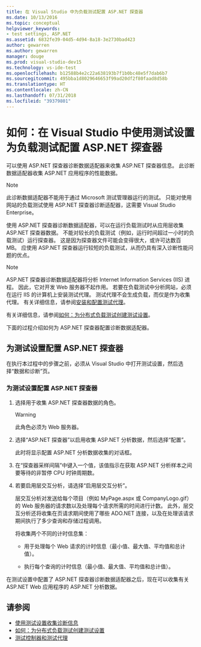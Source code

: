 ```yaml
---
title: 在 Visual Studio 中为负载测试配置 ASP.NET 探查器
ms.date: 10/13/2016
ms.topic: conceptual
helpviewer_keywords:
- test settings, ASP.NET
ms.assetid: 6832fe39-04d5-4d94-8a18-3e2730bad423
author: gewarren
ms.author: gewarren
manager: douge
ms.prod: visual-studio-dev15
ms.technology: vs-ide-test
ms.openlocfilehash: b12588b4e2c22a638193b7f1b0bc48e5f7dab6b7
ms.sourcegitcommit: 495bba1d8029646653f99ad20df2f80faad8d58b
ms.translationtype: HT
ms.contentlocale: zh-CN
ms.lasthandoff: 07/31/2018
ms.locfileid: "39379801"
---
```

# <a name="how-to-configure-aspnet-profiler-for-load-tests-using-test-settings-in-visual-studio"></a>如何：在 Visual Studio 中使用测试设置为负载测试配置 ASP.NET 探查器

可以使用 ASP.NET 探查器诊断数据适配器来收集 ASP.NET 探查器信息。 此诊断数据适配器收集 ASP.NET 应用程序的性能数据。

> [!NOTE]
> 此诊断数据适配器不能用于通过 Microsoft 测试管理器运行的测试。 只能对使用网站的负载测试使用 ASP.NET 探查器诊断适配器，这需要 Visual Studio Enterprise。

使用 ASP.NET 探查器诊断数据适配器，可以在运行负载测试时从应用层收集 ASP.NET 探查器数据。 不能对较长的负载测试（例如，运行时间超过一小时的负载测试）运行探查器。 这是因为探查器文件可能会变得很大，或许可达数百 MB。 应使用 ASP.NET 探查器运行较短的负载测试，从而仍具有深入诊断性能问题的优点。

> [!NOTE]
> ASP.NET 探查器诊断数据适配器将分析 Internet Information Services (IIS) 进程。 因此，它对开发 Web 服务器不起作用。 若要在负载测试中分析网站，必须在运行 IIS 的计算机上安装测试代理。 测试代理不会生成负载，而仅是作为收集代理。 有关详细信息，请参阅[安装和配置测试代理](../test/lab-management/install-configure-test-agents.md)。

有关详细信息，请参阅[如何：为分布式负载测试创建测试设置](../test/how-to-create-a-test-setting-for-a-distributed-load-test.md)。

下面的过程介绍如何为 ASP.NET 探查器配置诊断数据适配器。

## <a name="to-configure-the-aspnet-profiler-for-your-test-settings"></a>为测试设置配置 ASP.NET 探查器

在执行本过程中的步骤之前，必须从 Visual Studio 中打开测试设置，然后选择“数据和诊断”页。

### <a name="to-configure-the-aspnet-profiler-for-your-test-settings"></a>为测试设置配置 ASP.NET 探查器

1.  选择用于收集 ASP.NET 探查器数据的角色。

    > [!WARNING]
    > 此角色必须为 Web 服务器。

2.  选择“ASP.NET 探查器”以启用收集 ASP.NET 分析数据，然后选择“配置”。

     此时将显示配置 ASP.NET 分析数据收集的对话框。

3.  在“探查器采样间隔”中键入一个值，该值指示在获取 ASP.NET 分析样本之间要等待的非暂停 CPU 时钟周期数。

4.  若要启用层交互分析，请选择“启用层交互分析”。

     层交互分析对发送给每个项目（例如 MyPage.aspx 或 CompanyLogo.gif）的 Web 服务器的请求数以及处理每个请求所需的时间进行计数。 此外，层交互分析还将收集在页请求期间使用了哪些 ADO.NET 连接，以及在处理该请求期间执行了多少查询和存储过程调用。

     将收集两个不同的计时信息集：

    -   用于处理每个 Web 请求的计时信息（最小值、最大值、平均值和总计值）。

    -   执行每个查询的计时信息（最小值、最大值、平均值和总计值）。

在测试设置中配置了 ASP.NET 探查器诊断数据适配器之后，现在可以收集有关 ASP.NET Web 应用程序的 ASP.NET 分析数据。

## <a name="see-also"></a>请参阅

- [使用测试设置收集诊断信息](../test/collect-diagnostic-information-using-test-settings.md)
- [如何：为分布式负载测试创建测试设置](../test/how-to-create-a-test-setting-for-a-distributed-load-test.md)
- [测试控制器和测试代理](configure-test-agents-and-controllers-for-load-tests.md)